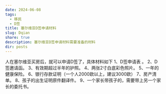 ```yaml
---
date: 2024-06-08
tags:
  - 移民
  - D签
title: 塞尔维亚D签申请材料
slug: Dqian
share: true
description: 塞尔维亚D签申请材料需要准备的材料
dir: posts
---
```

人在塞尔维亚买房后，就可以申请D签了，具体材料如下
1、D签申请表 。
2、D签邀请函。
3、有效期超过半年的护照。
4、两张2寸白底彩色照片。
5、一年的健康保险。
6、银行存款证明（一个人2000欧以上，建议3000欧）
7、房产清单。
8、孩子的出生证明原件翻译件。
9、一个家长带孩子的，需要带上另一个家长的委托书。
